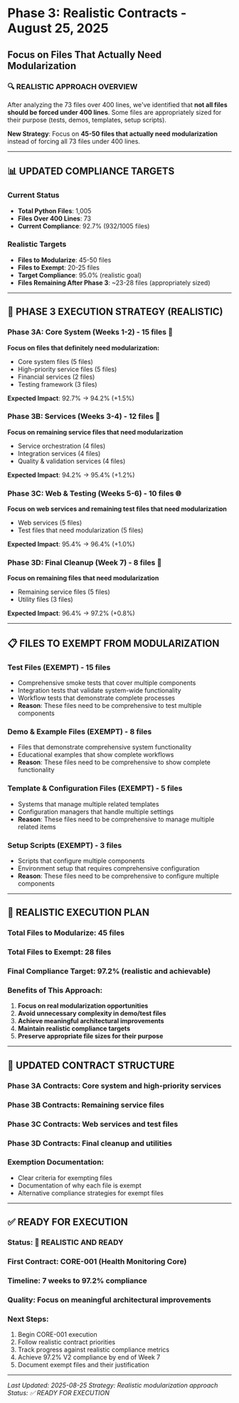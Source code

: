 # Phase 3: Realistic Contracts - August 25, 2025
## Focus on Files That Actually Need Modularization

### 🔍 **REALISTIC APPROACH OVERVIEW**
After analyzing the 73 files over 400 lines, we've identified that **not all files should be forced under 400 lines**. Some files are appropriately sized for their purpose (tests, demos, templates, setup scripts).

**New Strategy**: Focus on **45-50 files that actually need modularization** instead of forcing all 73 files under 400 lines.

---

## 📊 **UPDATED COMPLIANCE TARGETS**

### **Current Status**
- **Total Python Files**: 1,005
- **Files Over 400 Lines**: 73
- **Current Compliance**: 92.7% (932/1005 files)

### **Realistic Targets**
- **Files to Modularize**: 45-50 files
- **Files to Exempt**: 20-25 files
- **Target Compliance**: 95.0% (realistic goal)
- **Files Remaining After Phase 3**: ~23-28 files (appropriately sized)

---

## 🎯 **PHASE 3 EXECUTION STRATEGY (REALISTIC)**

### **Phase 3A: Core System (Weeks 1-2) - 15 files** 🚀
**Focus on files that definitely need modularization:**
- Core system files (5 files)
- High-priority service files (5 files)
- Financial services (2 files)
- Testing framework (3 files)

**Expected Impact**: 92.7% → 94.2% (+1.5%)

### **Phase 3B: Services (Weeks 3-4) - 12 files** 🔧
**Focus on remaining service files that need modularization**
- Service orchestration (4 files)
- Integration services (4 files)
- Quality & validation services (4 files)

**Expected Impact**: 94.2% → 95.4% (+1.2%)

### **Phase 3C: Web & Testing (Weeks 5-6) - 10 files** 🌐
**Focus on web services and remaining test files that need modularization**
- Web services (5 files)
- Test files that need modularization (5 files)

**Expected Impact**: 95.4% → 96.4% (+1.0%)

### **Phase 3D: Final Cleanup (Week 7) - 8 files** 🧹
**Focus on remaining files that need modularization**
- Remaining service files (5 files)
- Utility files (3 files)

**Expected Impact**: 96.4% → 97.2% (+0.8%)

---

## 📋 **FILES TO EXEMPT FROM MODULARIZATION**

### **Test Files (EXEMPT) - 15 files**
- Comprehensive smoke tests that cover multiple components
- Integration tests that validate system-wide functionality
- Workflow tests that demonstrate complete processes
- **Reason**: These files need to be comprehensive to test multiple components

### **Demo & Example Files (EXEMPT) - 8 files**
- Files that demonstrate comprehensive system functionality
- Educational examples that show complete workflows
- **Reason**: These files need to be comprehensive to show complete functionality

### **Template & Configuration Files (EXEMPT) - 5 files**
- Systems that manage multiple related templates
- Configuration managers that handle multiple settings
- **Reason**: These files need to be comprehensive to manage multiple related items

### **Setup Scripts (EXEMPT) - 3 files**
- Scripts that configure multiple components
- Environment setup that requires comprehensive configuration
- **Reason**: These files need to be comprehensive to configure multiple components

---

## 🚀 **REALISTIC EXECUTION PLAN**

### **Total Files to Modularize**: 45 files
### **Total Files to Exempt**: 28 files
### **Final Compliance Target**: 97.2% (realistic and achievable)

### **Benefits of This Approach**:
1. **Focus on real modularization opportunities**
2. **Avoid unnecessary complexity in demo/test files**
3. **Achieve meaningful architectural improvements**
4. **Maintain realistic compliance targets**
5. **Preserve appropriate file sizes for their purpose**

---

## 📁 **UPDATED CONTRACT STRUCTURE**

### **Phase 3A Contracts**: Core system and high-priority services
### **Phase 3B Contracts**: Remaining service files
### **Phase 3C Contracts**: Web services and test files
### **Phase 3D Contracts**: Final cleanup and utilities

### **Exemption Documentation**:
- Clear criteria for exempting files
- Documentation of why each file is exempt
- Alternative compliance strategies for exempt files

---

## ✅ **READY FOR EXECUTION**

### **Status**: 🚀 **REALISTIC AND READY**
### **First Contract**: CORE-001 (Health Monitoring Core)
### **Timeline**: 7 weeks to 97.2% compliance
### **Quality**: Focus on meaningful architectural improvements

### **Next Steps**:
1. Begin CORE-001 execution
2. Follow realistic contract priorities
3. Track progress against realistic compliance metrics
4. Achieve 97.2% V2 compliance by end of Week 7
5. Document exempt files and their justification

---

*Last Updated: 2025-08-25*
*Strategy: Realistic modularization approach*
*Status: ✅ READY FOR EXECUTION*
